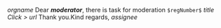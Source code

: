 $orgname$ 
Dear **$moderator$**,
there is task for moderation
`$regNumber$` $title$
_Click >_ $url$
Thank you.Kind regards,
*$assignee$*
